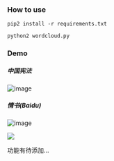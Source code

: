 ### How to use

    pip2 install -r requirements.txt

    python2 wordcloud.py


### Demo

##### 中国宪法

![image](https://raw.githubusercontent.com/FantasRu/WordCloud/master/demo/中国宪法.png)


##### 情书(Baidu)

![image](https://raw.githubusercontent.com/FantasRu/WordCloud/master/demo/love_letter.png)



![](https://raw.githubusercontent.com/FantasRu/WordCloud/master/demo/ex1.jpg)

功能有待添加...